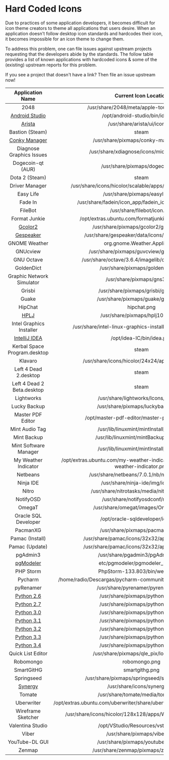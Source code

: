 Hard Coded Icons
================

Due to practices of some application developers, it becomes difficult for icon theme creators to theme all applications that users desire. When an application doesn't follow desktop icon standards and hardcodes their icon, it becomes impossible for an icon theme to change them.

To address this problem, one can file issues against upstream projects requesting that the developers abide by the standards. The follow table provides a list of known applications with hardcoded icons & some of the (existing) upstream reports for this problem. 

If you see a project that doesn't have a link? Then file an issue upstream now!

| Application Name | Current Icon Location | Moka Support |
| :---------------: | :---------------: | :---------------: | 
| 2048 | /usr/share/2048/meta/apple-touch-icon.png |   |
| [Android Studio](https://code.google.com/p/android/issues/detail?id=67582) | /opt/android-studio/bin/idea.png | ✓ |
| [Arista](https://github.com/danielgtaylor/arista/issues/164) | /usr/share/arista/ui/icon.svg | ✓ |
| Bastion (Steam) | steam |   |
| [Conky Manager](https://bugs.launchpad.net/conky-manager/+bug/1296810) | /usr/share/pixmaps/conky-manager.png | ✓ |
| Diagnose Graphics Issues | /usr/share/xdiagnose/icons/microscope.svg | ✓ |
| Dogecoin-qt (AUR) | /usr/share/pixmaps/dogecoin.png |   |
| Dota 2 (Steam) | steam | ✓ |
| Driver Manager | /usr/share/icons/hicolor/scalable/apps/driver-manager.svg | ✓ |
| Easy Life | /usr/share/pixmaps/easylife.png |   |
| Fade In | /usr/share/fadein/icon_app/fadein_icon_128x128.png |   |
| FileBot | /usr/share/filebot/icon.svg | ✓ |
| Format Junkie | /opt/extras.ubuntu.com/formatjunkie/pixmap/fjt.png |   |
| [Gcolor2](http://sourceforge.net/p/gcolor2/feature-requests/11/)| /usr/share/pixmaps/gcolor2/gcolor2.xpm | ✓ |
| [Gespeaker](https://github.com/muflone/gespeaker/issues/49) | /usr/share/gespeaker/data/icons/gespeaker.svg |   | 
| GNOME Weather | org.gnome.Weather.Application | ✓ |
| GNUcview | /usr/share/pixmaps/guvcview/guvcview.png | ✓ |
| GNU Octave | /usr/share/octave/3.6.4/imagelib/octave-logo.svg |   |
| GoldenDict | /usr/share/pixmaps/goldendict.png | ✓ |
| Graphic Network Simulator | /usr/share/pixmaps/gns3.xpm |   |
| Grisbi | /usr/share/pixmaps/grisbi/grisbi.svg |   |
| Guake | /usr/share/pixmaps/guake/guake.png | ✓ |
| HipChat | hipchat.png | ✓ |
| [HPLJ](https://bugs.launchpad.net/ubuntu/+source/foo2zjs/+bug/1299552) | /usr/share/pixmaps/hplj1020_icon | ✓ |
| Intel Graphics Installer | /usr/share/intel-linux-graphics-installer/images/logo.png |   |
| [IntelliJ IDEA](http://youtrack.jetbrains.com/issue/IDEA-122364) | /opt/idea-IC/bin/idea.png | ✓ |
| Kerbal Space Program.desktop | steam |   |
| Klavaro | /usr/share/icons/hicolor/24x24/apps/klavaro.png |   |
| Left 4 Dead 2.desktop | steam |   |
| Left 4 Dead 2 Beta.desktop | steam |   |
| Lightworks | /usr/share/lightworks/Icons/App.png | ✓ |
| Lucky Backup | /usr/share/pixmaps/luckybackup.png |   |
| Master PDF Editor | /opt/master-pdf-editor/master-pdf-editor.png |   |
| Mint Audio Tag | /usr/lib/linuxmint/mintInstall/icon.svg |   |
| Mint Backup | /usr/lib/linuxmint/mintBackup/icon.png |   |
| Mint Software Manager | /usr/lib/linuxmint/mintInstall/icon.svg | ✓ |
| My Weather Indicator | /opt/extras.ubuntu.com/my-weather-indicator/share/pixmaps/my-weather-indicator.png | ✓ |
| Netbeans | /usr/share/netbeans/7.0.1/nb/netbeans.png | ✓ |
| Ninja IDE | /usr/share/ninja-ide/img/icon.png | ✓ |
| Nitro | /usr/share/nitrotasks/media/nitrotasks.png | ✓ |
| NotifyOSD | /usr/share/notifyosdconf/not.png |   |
| OmegaT | /usr/share/omegat/images/OmegaT.xpm |   |
| Oracle SQL Developer | /opt/oracle-sqldeveloper/icon.png |   |
| PacmanXG | /usr/share/pixmaps/pacmanxg.png |   |
| Pamac (Install) | /usr/share/pamac/icons/32x32/apps/pamac.png | ✓ |
| Pamac (Update) | /usr/share/pamac/icons/32x32/apps/pamac.png | ✓ |
| pgAdmin3 | /usr/share/pgadmin3/pgAdmin3.png | ✓ |
| [pgModeler](https://github.com/pgmodeler/pgmodeler/issues/441) | etc/pgmodeler/pgmodeler_logo.png |   |
| PHP Storm | PhpStorm-133.803/bin/webide.png | ✓ |
| Pycharm | /home/radio/Descargas/pycharm-community-3.1.1/bin/pycharm.png | ✓ |
| pyRenamer | /usr/share/pyrenamer/pyrenamer.png |   |
| [Python 2.6](http://bugs.python.org/issue21096) | /usr/share/pixmaps/python2.6.xpm | ✓ |
| [Python 2.7](http://bugs.python.org/issue21096) | /usr/share/pixmaps/python2.7.xpm | ✓ |
| [Python 3.0](http://bugs.python.org/issue21096) | /usr/share/pixmaps/python3.0.xpm | ✓ |
| [Python 3.1](http://bugs.python.org/issue21096) | /usr/share/pixmaps/python3.1.xpm | ✓ |
| [Python 3.2](http://bugs.python.org/issue21096) | /usr/share/pixmaps/python3.2.xpm | ✓ |
| [Python 3.3](http://bugs.python.org/issue21096) | /usr/share/pixmaps/python3.3.xpm | ✓ |
| [Python 3.4](http://bugs.python.org/issue21096) | /usr/share/pixmaps/python3.4.xpm | ✓ |
| Quick List Editor | /usr/share/pixmaps/qle_pix/logoqle2.svg |   |
| Robomongo | robomongo.png | ✓ |
| SmartGitHG | smartgithg.png |   |
| Springseed | /usr/share/pixmaps/springseed/springseed.svg |   |
| [Synergy](http://synergy-foss.org/spit/issues/details/3971/#) | /usr/share/icons/synergy.ico |   |
| Tomate | /usr/share/tomate/media/tomate.png |   |
| Uberwriter | /opt/extras.ubuntu.com/uberwriter/share/uberwriter/media/uberwriter.svg | ✓ |
| Wireframe Sketcher | /usr/share/icons/hicolor/128x128/apps/WireframeSketcher.png |   |
| Valentina Studio | /opt/VStudio/Resources/vstudio.png |   |
| Viber | /usr/share/pixmaps/viber.png |   |
| YouTube-DL GUI | /usr/share/pixmaps/youtube-dlg.png |   |
| Zenmap | /usr/share/zenmap/pixmaps/zenmap.png |   |